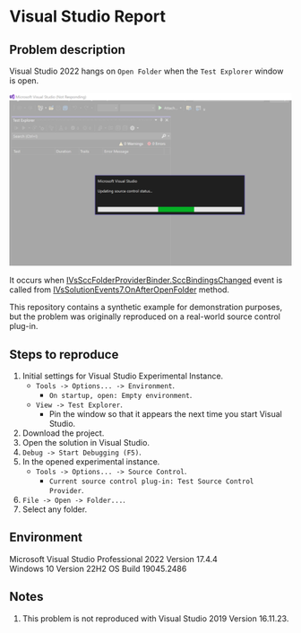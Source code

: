 # Visual Studio Report

<h2>Problem description</h2>

Visual Studio 2022 hangs on `Open Folder` when the `Test Explorer` window is open.

![alt text](https://github.com/deniskovalchuk/VS-Hangs-On-Open-Folder-Bug-Report/blob/b53219dd8e0d1200ce952e268eb7e198a2306b0a/Images/VisualStudioHangsOnOpenFolder.png)

It occurs when [IVsSccFolderProviderBinder.SccBindingsChanged](https://learn.microsoft.com/en-us/dotnet/api/microsoft.visualstudio.shell.sccintegration.ivssccfolderproviderbinder.sccbindingschanged?view=visualstudiosdk-2022) event is called from [IVsSolutionEvents7.OnAfterOpenFolder](https://learn.microsoft.com/en-us/dotnet/api/microsoft.visualstudio.shell.interop.ivssolutionevents7.onafteropenfolder?view=visualstudiosdk-2022#microsoft-visualstudio-shell-interop-ivssolutionevents7-onafteropenfolder(system-string)) method.

This repository contains a synthetic example for demonstration purposes, but the problem was originally reproduced on a real-world source control plug-in.

<h2>Steps to reproduce</h2>

1. Initial settings for Visual Studio Experimental Instance.
    - `Tools -> Options... -> Environment`.
        - `On startup, open: Empty environment`.
    - `View -> Test Explorer`.
        - Pin the window so that it appears the next time you start Visual Studio.
2. Download the project.
3. Open the solution in Visual Studio.
4. `Debug -> Start Debugging (F5)`.
5. In the opened experimental instance.
    - `Tools -> Options... -> Source Control`.
        - `Current source control plug-in: Test Source Control Provider`.
6. `File -> Open -> Folder...`.
7. Select any folder.

<h2>Environment</h2>

Microsoft Visual Studio Professional 2022 Version 17.4.4  
Windows 10 Version 22H2 OS Build 19045.2486

<h2>Notes</h2>

1. This problem is not reproduced with Visual Studio 2019 Version 16.11.23.
